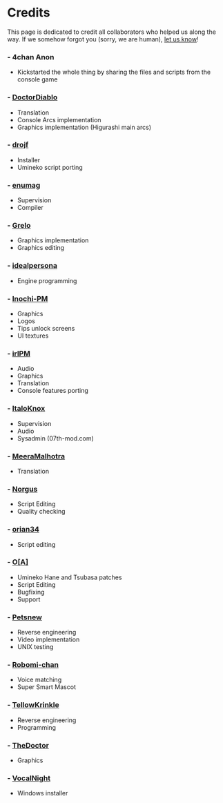 # Credits

This page is dedicated to credit all collaborators who helped us along the way. If we somehow forgot you (sorry, we are human), [let us know](https://github.com/07th-mod/wiki/issues)!

### - 4chan Anon

* Kickstarted the whole thing by sharing the files and scripts from the console game

### - [DoctorDiablo](https://github.com/DoctorDiablo)

* Translation
* Console Arcs implementation
* Graphics implementation (Higurashi main arcs)

### - [drojf](https://www.drojf.com)

* Installer
* Umineko script porting

### - [enumag](https://github.com/enumag)

* Supervision
* Compiler

### - [Grelo](https://github.com/Grelo)

* Graphics implementation
* Graphics editing

### - [idealpersona](https://github.com/idealpersona)

* Engine programming

### - [Inochi-PM](https://twitter.com/InochiPM)

* Graphics
* Logos
* Tips unlock screens
* UI textures

### - [irlPM](https://github.com/irlPM)

* Audio
* Graphics
* Translation
* Console features porting

### - [ItaloKnox](https://italoknox.github.io/site/)

* Supervision
* Audio
* Sysadmin (07th-mod.com)

### - [MeeraMalhotra](https://www.youtube.com/channel/UCISQ1SA3YWOUtXjwxU146RA)

* Translation

### - [Norgus](https://github.com/Norgus)

* Script Editing
* Quality checking

### - [orian34](https://github.com/orian34)

* Script editing

### - [O\[A\]](https://github.com/ooa113y)

* Umineko Hane and Tsubasa patches
* Script Editing
* Bugfixing
* Support

### - [Petsnew](https://github.com/Petsnew)

* Reverse engineering 
* Video implementation
* UNIX testing

### - [Robomi-chan](https://github.com/07th-mod/robomi-chan)

* Voice matching
* Super Smart Mascot

### - [TellowKrinkle](https://github.com/tellowkrinkle/)

* Reverse engineering
* Programming

### - [TheDoctor](https://github.com/jwgrlrrajn)

* Graphics

### - [VocalNight](https://github.com/VocalNight)

* Windows installer
